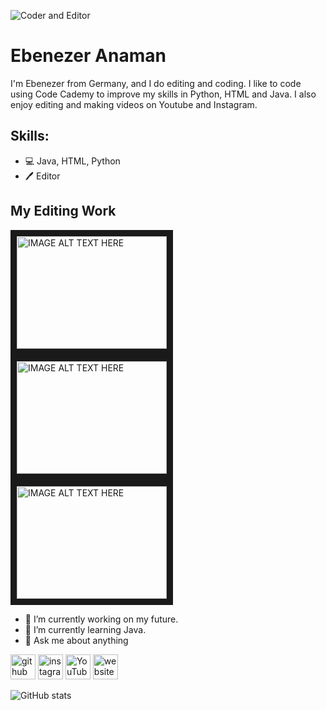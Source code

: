 ![Coder and Editor](https://pbs.twimg.com/profile_banners/3044223040/1592859987/1500x500)

# Ebenezer Anaman
I'm Ebenezer from Germany, and I do editing and coding. I like to code using Code Cademy to improve my skills in Python, HTML and Java. I also enjoy editing and making videos on Youtube and Instagram.

## Skills:
* 💻 Java, HTML, Python
* 🖊️ Editor


## My Editing Work

<a href="http://www.youtube.com/watch?feature=player_embedded&v=ZVQqZDpGbn0
" target="_blank"><img src="http://img.youtube.com/vi/ZVQqZDpGbn0/0.jpg" 
alt="IMAGE ALT TEXT HERE" width="240" height="180" border="10" /></a>
<a href="http://www.youtube.com/watch?feature=player_embedded&v=P47a_dqkRy8
" target="_blank"><img src="http://img.youtube.com/vi/P47a_dqkRy8/0.jpg" 
alt="IMAGE ALT TEXT HERE" width="240" height="180" border="10" /></a>
<a href="http://www.youtube.com/watch?feature=player_embedded&v=cdLqJjzQEeI
" target="_blank"><img src="http://img.youtube.com/vi/cdLqJjzQEeI/0.jpg" 
alt="IMAGE ALT TEXT HERE" width="240" height="180" border="10" /></a>


- 🔭 I’m currently working on my future. 
- 🌱 I’m currently learning Java. 
- 💬 Ask me about anything 


[<img src='https://cdn.jsdelivr.net/npm/simple-icons@3.0.1/icons/github.svg' alt='github' height='40'>](https://github.com/EbenezerAnaman)  [<img src='https://cdn.jsdelivr.net/npm/simple-icons@3.0.1/icons/instagram.svg' alt='instagram' height='40'>](https://www.instagram.com/ebbyfromyt/)  [<img src='https://cdn.jsdelivr.net/npm/simple-icons@3.0.1/icons/youtube.svg' alt='YouTube' height='40'>](https://www.youtube.com/channel/UC4wZL6VuQvgQPP0hf3CY35A)  [<img src='https://cdn.jsdelivr.net/npm/simple-icons@3.0.1/icons/icloud.svg' alt='website' height='40'>](https://ebenezeranaman.github.io)  

![GitHub stats](https://github-readme-stats.vercel.app/api?username=EbenezerAnaman&show_icons=true)  


